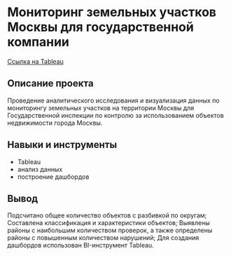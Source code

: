 # Мониторинг земельных участков Москвы для государственной компании
[Ссылка на Tableau](https://public.tableau.com/app/profile/igor.stinkovoy/viz/project_17130558762020/sheet14)
## Описание проекта
Проведение аналитического исследования и визуализация данных по мониторингу земельных участков на территории Москвы для Государственной инспекции по контролю за использованием объектов недвижимости города Москвы.
## Навыки и инструменты
- Tableau
- анализ данных
- построение дашбордов
## Вывод
Подсчитано общее количество объектов с разбивкой по округам;
Составлена классификация и характеристики объектов;
Выявлены районы с наибольшим количеством проверок, а также определены районы с повышенным количеством нарушений;
Для создания дашбордов использован BI-инструмент Tableau.
